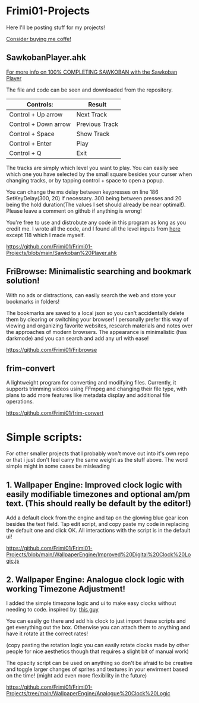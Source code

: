 # Frimi01-Projects
Here I'll be posting stuff for my projects!

[Consider buying me coffe!](https://ko-fi.com/frimi01)

## SawkobanPlayer.ahk
[For more info on 100% COMPLETING SAWKOBAN with the Sawkoban Player](https://ko-fi.com/post/HOW-TO-BEAT-SAWKOBAN-100-B0B119AUZ0?justpublished=true&alias=HOW-TO-BEAT-SAWKOBAN-100-B0B119AUZ0#shareNewPostModal)

The file and code can be seen and downloaded from the repository. 


| Controls:            | Result         |
| -------------------- | -------------- |
| Control + Up arrow   | Next Track     |
| Control + Down arrow | Previous Track |
| Control + Space      | Show Track     |
| Control + Enter      | Play           |
| Control + Q          | Exit           |

The tracks are simply which level you want to play. You can easily see which one you have selected by the small square besides your curser when changing tracks, or by tapping control + space to open a popup.

You can change the ms delay between keypresses on line 186 SetKeyDelay(300, 20) if necessary. 300 being between presses and 20 being the hold duration(The values I set should already be near optimal!). Please leave a comment on github if anything is wrong!

You're free to use and distrobute any code in this program as long as you credit me. I wrote all the code, and I found all the level inputs from [here](https://steamcommunity.com/sharedfiles/filedetails/?id=1468880175) except 118 which I made myself. 

https://github.com/Frimi01/Frimi01-Projects/blob/main/Sawkoban%20Player.ahk

## FriBrowse: Minimalistic searching and bookmark solution!
With no ads or distractions, can easily search the web and store your bookmarks in folders!

The bookmarks are saved to a local json so you can't accidentally delete them by clearing or switching your browser! I personally prefer this way of viewing and organizing favorite websites, research materials and notes over the approaches of modern browsers. The appearance is minimalistic (has darkmode) and you can search and add any url with ease!

https://github.com/Frimi01/Fribrowse

## frim-convert
A lightweight program for converting and modifying files. Currently, it supports trimming videos using FFmpeg and changing their file type, with plans to add more features like metadata display and additional file operations.

https://github.com/Frimi01/frim-convert

# Simple scripts:
For other smaller projects that I probably won't move out into it's own repo or that i just don't feel carry the same weight as the stuff above. The word simple might in some cases be misleading


## 1.  Wallpaper Engine: Improved clock logic with easily modifiable timezones and optional am/pm text. (This should really be default by the editor!)
Add a default clock from the engine and tap on the glowing blue gear icon besides the text field. Tap edit script, and copy paste my code in replacing the default one and click OK. All interactions with the script is in the default ui!

https://github.com/Frimi01/Frimi01-Projects/blob/main/WallpaperEngine/Improved%20Digital%20Clock%20Logic.js 
## 2.  Wallpaper Engine: Analogue clock logic with working Timezone Adjustment!
I added the simple timezone logic and ui to make easy clocks without needing to code. inspired by: [this guy](https://steamcommunity.com/sharedfiles/filedetails/?id=2107481179)

You can easily go there and add his clock to just import these scripts and get everything out the box. Otherwise you can attach them to anything and have it rotate at the correct rates!

(copy pasting the rotation logic you can easily rotate clocks made by other people for nice aesthetics though that requires a slight bit of manual work)

The opacity script can be used on anything so don't be afraid to be creative and toggle larger changes of sprites and textures in your envirment based on the time! (might add even more flexibility in the future)

https://github.com/Frimi01/Frimi01-Projects/tree/main/WallpaperEngine/Analogue%20Clock%20Logic
